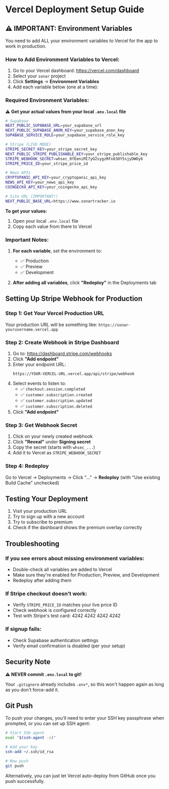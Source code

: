 # Vercel Deployment Setup Guide

## ⚠️ IMPORTANT: Environment Variables

You need to add ALL your environment variables to Vercel for the app to work in production.

### How to Add Environment Variables to Vercel:

1. Go to your Vercel dashboard: https://vercel.com/dashboard
2. Select your `sonar` project
3. Click **Settings** → **Environment Variables**
4. Add each variable below (one at a time):

### Required Environment Variables:

⚠️ **Get your actual values from your local `.env.local` file**

```bash
# Supabase
NEXT_PUBLIC_SUPABASE_URL=your_supabase_url
NEXT_PUBLIC_SUPABASE_ANON_KEY=your_supabase_anon_key
SUPABASE_SERVICE_ROLE=your_supabase_service_role_key

# Stripe (LIVE MODE)
STRIPE_SECRET_KEY=your_stripe_secret_key
NEXT_PUBLIC_STRIPE_PUBLISHABLE_KEY=your_stripe_publishable_key
STRIPE_WEBHOOK_SECRET=whsec_0fEeniMI7yO2sygzRFx830Y5sjyDWOy6
STRIPE_PRICE_ID=your_stripe_price_id

# News APIs
CRYPTOPANIC_API_KEY=your_cryptopanic_api_key
NEWS_API_KEY=your_news_api_key
COINGECKO_API_KEY=your_coingecko_api_key

# Site URL (IMPORTANT!)
NEXT_PUBLIC_BASE_URL=https://www.sonartracker.io
```

**To get your values:**
1. Open your local `.env.local` file
2. Copy each value from there to Vercel

### Important Notes:

1. **For each variable**, set the environment to:
   - ✅ Production
   - ✅ Preview
   - ✅ Development

2. **After adding all variables**, click **"Redeploy"** in the Deployments tab

## Setting Up Stripe Webhook for Production

### Step 1: Get Your Vercel Production URL
Your production URL will be something like: `https://sonar-yourusername.vercel.app`

### Step 2: Create Webhook in Stripe Dashboard

1. Go to: https://dashboard.stripe.com/webhooks
2. Click **"Add endpoint"**
3. Enter your endpoint URL:
   ```
   https://YOUR-VERCEL-URL.vercel.app/api/stripe/webhook
   ```
4. Select events to listen to:
   - ✅ `checkout.session.completed`
   - ✅ `customer.subscription.created`
   - ✅ `customer.subscription.updated`
   - ✅ `customer.subscription.deleted`
5. Click **"Add endpoint"**

### Step 3: Get Webhook Secret

1. Click on your newly created webhook
2. Click **"Reveal"** under **Signing secret**
3. Copy the secret (starts with `whsec_...`)
4. Add it to Vercel as `STRIPE_WEBHOOK_SECRET`

### Step 4: Redeploy

Go to Vercel → Deployments → Click "..." → **Redeploy** (with "Use existing Build Cache" unchecked)

## Testing Your Deployment

1. Visit your production URL
2. Try to sign up with a new account
3. Try to subscribe to premium
4. Check if the dashboard shows the premium overlay correctly

## Troubleshooting

### If you see errors about missing environment variables:
- Double-check all variables are added to Vercel
- Make sure they're enabled for Production, Preview, and Development
- Redeploy after adding them

### If Stripe checkout doesn't work:
- Verify `STRIPE_PRICE_ID` matches your live price ID
- Check webhook is configured correctly
- Test with Stripe's test card: 4242 4242 4242 4242

### If signup fails:
- Check Supabase authentication settings
- Verify email confirmation is disabled (per your setup)

## Security Note

⚠️ **NEVER commit `.env.local` to git!**

Your `.gitignore` already includes `.env*`, so this won't happen again as long as you don't force-add it.

## Git Push

To push your changes, you'll need to enter your SSH key passphrase when prompted, or you can set up SSH agent:

```bash
# Start SSH agent
eval "$(ssh-agent -s)"

# Add your key
ssh-add ~/.ssh/id_rsa

# Now push
git push
```

Alternatively, you can just let Vercel auto-deploy from GitHub once you push successfully.


